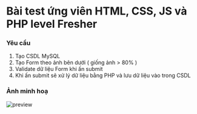 # Bài test ứng viên HTML, CSS, JS và PHP level Fresher
### Yêu cầu
1. Tạo CSDL MySQL
2. Tạo Form theo ảnh bên dưới ( giống ảnh > 80% )
3. Validate dữ liệu Form khi ấn submit
4. Khi ấn submit sẽ xử lý dữ liệu bằng PHP và lưu dữ liệu vào trong CSDL
### Ảnh minh hoạ
![preview](https://i.stack.imgur.com/oMfMk.jpg "preview")
